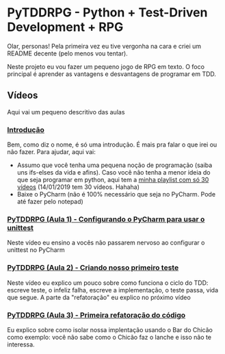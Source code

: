 # PyTDDRPG - Python + Test-Driven Development + RPG

Olar, personas! Pela primeira vez eu tive vergonha na cara e criei um README decente (pelo menos vou tentar).

Neste projeto eu vou fazer um pequeno jogo de RPG em texto. O foco principal é aprender as vantagens e desvantagens de programar em TDD.

## Vídeos

Aqui vai um pequeno descritivo das aulas

### [Introdução](https://www.youtube.com/watch?v=a_eBuAHIkNM)

Bem, como diz o nome, é só uma introdução. É mais pra falar o que irei ou não fazer. Para ajudar, aqui vai:

* Assumo que você tenha uma pequena noção de programação (saiba uns ifs-elses da vida e afins). Caso você não tenha a menor ideia do que seja programar em python, aqui tem a [minha playlist com só 30 vídeos](https://www.youtube.com/playlist?list=PL4OAe-tL47saDYxam_QeJSsOsuVJx2ymN) (14/01/2019 tem 30 vídeos. Hahaha)
* Baixe o PyCharm (não é 100% necessário que seja no PyCharm. Pode até fazer pelo notepad)


### [PyTDDRPG (Aula 1) - Configurando o PyCharm para usar o unittest](https://www.youtube.com/watch?v=vqzQmvir-Qg)

Neste vídeo eu ensino a vocês não passarem nervoso ao configurar o unittest no PyCharm

### [PyTDDRPG (Aula 2) - Criando nosso primeiro teste](https://www.youtube.com/watch?v=thFQjUFySq0)

Neste vídeo eu explico um pouco sobre como funciona o ciclo do TDD: escreve teste, o infeliz falha, escreve a implementação, o teste passa, vida que segue. A parte da "refatoração" eu explico no próximo vídeo

### [PyTDDRPG (Aula 3) - Primeira refatoração do código](https://www.youtube.com/watch?v=oBZFp5Lp8Kk)

Eu explico sobre como isolar nossa implentação usando o Bar do Chicão como exemplo: você não sabe como o Chicão faz o lanche e isso não te interessa.